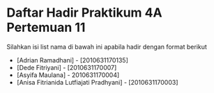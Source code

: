 # Daftar Hadir Praktikum 4A Pertemuan 11
Silahkan isi list nama di bawah ini apabila hadir dengan format berikut

- [Adrian Ramadhani] - [2010631170135]
- [Dede Fitriyani] - [2010631170007]
- [Asyifa Maulana] - 2010631170004]
- [Anisa Fitrianida Lutfiajati Pradhyani] - [2010631170003]
